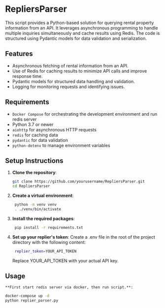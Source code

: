 # RepliersParser

This script provides a Python-based solution for querying rental property information from an API. It leverages asynchronous programming to handle multiple inquiries simultaneously and cache results using Redis. The code is structured using Pydantic models for data validation and serialization.

## Features

- Asynchronous fetching of rental information from an API.
- Use of Redis for caching results to minimize API calls and improve response time.
- Pydantic models for structured data handling and validation.
- Logging for monitoring requests and identifying issues.

## Requirements

- `Docker Compose` for orchestrating the development environment and run redis server
- Python 3.7 or newer
- `aiohttp` for asynchronous HTTP requests
- `redis` for caching data
- `pydantic` for data validation
- `python-dotenv` to manage environment variables

## Setup Instructions

1. **Clone the repository**:

   ```bash
   git clone https://github.com/yourusername/RepliersParser.git
   cd RepliersParser
   ```

2. **Create a virtual environment**:
   ```bash
    python -m venv venv
    . ./venv/bin/activate 
   ```

3. **Install the required packages**:
   ```bash
    pip install -r requirements.txt
   ```

4. **Set up your replier's token**:
    Create a .env file in the root of the project directory with the following content:
   ```bash
    replier_token=YOUR_API_TOKEN
   ```
   Replace YOUR_API_TOKEN with your actual API key.

## Usage
    **First start redis server via docker, then run script.**:
   ```bash
   docker-compose up -d
   python replier_parser.py
   ```
